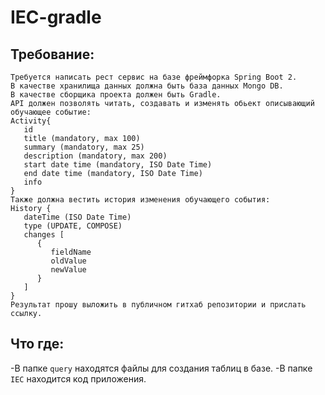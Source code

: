 # IEC-gradle

## Требование:
```
Требуется написать рест сервис на базе фреймфорка Spring Boot 2.
В качестве хранилища данных должна быть база данных Mongo DB.
В качестве сборщика проекта должен быть Gradle.
API должен позволять читать, создавать и изменять обьект описывающий обучающее событие:
Activity{
   id
   title (mandatory, max 100)
   summary (mandatory, max 25)
   description (mandatory, max 200)
   start date time (mandatory, ISO Date Time)
   end date time (mandatory, ISO Date Time)
   info
}
Также должна вестить история изменения обучающего события:
History {
   dateTime (ISO Date Time)
   type (UPDATE, COMPOSE)
   changes [
      {
         fieldName
         oldValue
         newValue
      }
   ]
}
Результат прошу выложить в публичном гитхаб репозитории и прислать ссылку.
```

## Что где:
-В папке ```query``` находятся файлы для создания таблиц в базе.
-В папке ```IEC``` находится код приложения.


